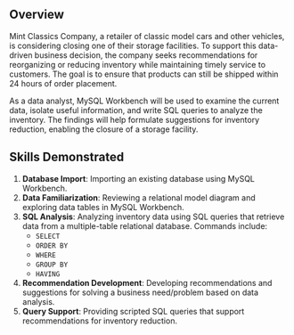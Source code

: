 ## Overview

Mint Classics Company, a retailer of classic model cars and other vehicles, is considering closing one of their storage facilities. To support this data-driven business decision, the company seeks recommendations for reorganizing or reducing inventory while maintaining timely service to customers. The goal is to ensure that products can still be shipped within 24 hours of order placement.

As a data analyst, MySQL Workbench will be used to examine the current data, isolate useful information, and write SQL queries to analyze the inventory. The findings will help formulate suggestions for inventory reduction, enabling the closure of a storage facility.

## Skills Demonstrated

1. **Database Import**: Importing an existing database using MySQL Workbench.
2. **Data Familiarization**: Reviewing a relational model diagram and exploring data tables in MySQL Workbench.
3. **SQL Analysis**: Analyzing inventory data using SQL queries that retrieve data from a multiple-table relational database. Commands include:
   - `SELECT`
   - `ORDER BY`
   - `WHERE`
   - `GROUP BY`
   - `HAVING`
4. **Recommendation Development**: Developing recommendations and suggestions for solving a business need/problem based on data analysis.
5. **Query Support**: Providing scripted SQL queries that support recommendations for inventory reduction.

